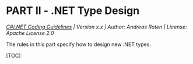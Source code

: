 # PART II - .NET Type Design

*[C#/.NET Coding Guidelines](https://github.com/RotenInformatik/RI_CodingGuidelines) | Version x.x | Author: Andreas Roten | License: Apache License 2.0*

The rules in this part specify how to design new .NET types.

[TOC]

